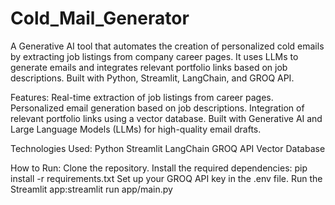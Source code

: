 # Cold_Mail_Generator
A Generative AI tool that automates the creation of personalized cold emails by extracting job listings from company career pages. It uses LLMs to generate emails and integrates relevant portfolio links based on job descriptions. Built with Python, Streamlit, LangChain, and GROQ API.

Features:
Real-time extraction of job listings from career pages.
Personalized email generation based on job descriptions.
Integration of relevant portfolio links using a vector database.
Built with Generative AI and Large Language Models (LLMs) for high-quality email drafts.

Technologies Used:
Python
Streamlit
LangChain
GROQ API
Vector Database

How to Run:
Clone the repository.
Install the required dependencies: pip install -r requirements.txt
Set up your GROQ API key in the .env file.
Run the Streamlit app:streamlit run app/main.py
